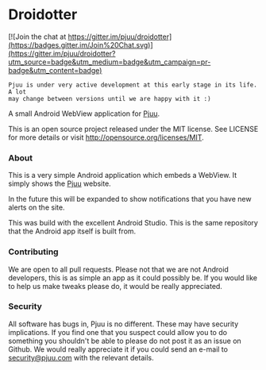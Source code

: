 # Droidotter

[![Join the chat at https://gitter.im/pjuu/droidotter](https://badges.gitter.im/Join%20Chat.svg)](https://gitter.im/pjuu/droidotter?utm_source=badge&utm_medium=badge&utm_campaign=pr-badge&utm_content=badge)

```
Pjuu is under very active development at this early stage in its life. A lot
may change between versions until we are happy with it :)
```

A small Android WebView application for [Pjuu](https://github.com/pjuu/pjuu).

This is an open source project released under the MIT license. See LICENSE for more details or visit http://opensource.org/licenses/MIT.

### About

This is a very simple Android application which embeds a WebView. It simply shows the [Pjuu](https://pjuu.com) website.

In the future this will be expanded to show notifications that you have new alerts on the site.

This was build with the excellent Android Studio. This is the same repository that the Android app itself is built from.

### Contributing

We are open to all pull requests. Please not that we are not Android developers, this is as simple an app as it could possibly be. If you would like to help us make tweaks please do, it would be really appreciated.

### Security

All software has bugs in, Pjuu is no different. These may have security implications. If you find one that you suspect could allow you to do something you shouldn't be able to please do not post it as an issue on Github. We would really appreciate it if you could send an e-mail to security@pjuu.com with the relevant details.
